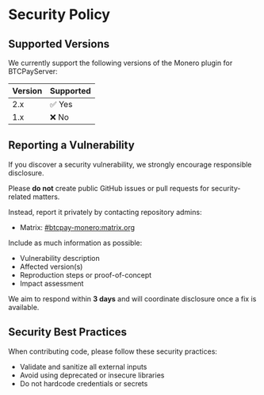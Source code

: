 # Security Policy

## Supported Versions

We currently support the following versions of the Monero plugin for BTCPayServer:

| Version | Supported          |
| ------- | ------------------ |
| 2.x     | ✅ Yes             |
| 1.x     | ❌ No              |

## Reporting a Vulnerability

If you discover a security vulnerability, we strongly encourage responsible disclosure.

Please **do not** create public GitHub issues or pull requests for security-related matters.

Instead, report it privately by contacting repository admins:

- Matrix: [#btcpay-monero:matrix.org](https://matrix.to/#/#btcpay-monero:matrix.org)

Include as much information as possible:
- Vulnerability description
- Affected version(s)
- Reproduction steps or proof-of-concept
- Impact assessment

We aim to respond within **3 days** and will coordinate disclosure once a fix is available.

## Security Best Practices

When contributing code, please follow these security practices:
- Validate and sanitize all external inputs
- Avoid using deprecated or insecure libraries
- Do not hardcode credentials or secrets
